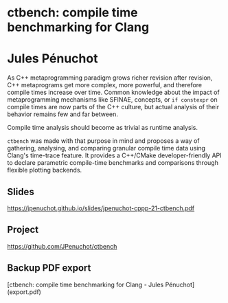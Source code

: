 # ctbench: compile time benchmarking for Clang

# Jules Pénuchot

<p>As C++ metaprogramming paradigm grows richer revision after revision, C++ metaprograms get more complex, more powerful, and therefore compile times increase over time. Common knowledge about the impact of metaprogramming mechanisms like SFINAE, concepts, or <code>if constexpr</code> on compile times are now parts of the C++ culture, but actual analysis of their behavior remains few and far between.</p><p>Compile time analysis should become as trivial as runtime analysis.</p><p><code>ctbench</code> was made with that purpose in mind and proposes a way of gathering, analysing, and comparing granular compile time data using Clang's time-trace feature. It provides a C++/CMake developer-friendly API to declare parametric compile-time benchmarks and comparisons through flexible plotting backends.</p>

## Slides

https://jpenuchot.github.io/slides/jpenuchot-cppp-21-ctbench.pdf

## Project

https://github.com/JPenuchot/ctbench

## Backup PDF export

[ctbench: compile time benchmarking for Clang - Jules Pénuchot] (export.pdf)
